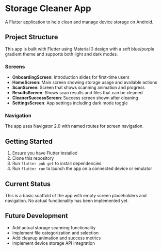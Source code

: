 # Storage Cleaner App

A Flutter application to help clean and manage device storage on Android.

## Project Structure

This app is built with Flutter using Material 3 design with a soft blue/purple gradient theme and supports both light and dark modes.

### Screens

- **OnboardingScreen**: Introduction slides for first-time users
- **HomeScreen**: Main screen showing storage usage and available actions
- **ScanScreen**: Screen that shows scanning animation and progress
- **ResultsScreen**: Shows scan results and files that can be cleaned
- **CleanerSuccessScreen**: Success screen shown after cleaning
- **SettingsScreen**: App settings including dark mode toggle

### Navigation

The app uses Navigator 2.0 with named routes for screen navigation.

## Getting Started

1. Ensure you have Flutter installed
2. Clone this repository
3. Run `flutter pub get` to install dependencies
4. Run `flutter run` to launch the app on a connected device or emulator

## Current Status

This is a basic scaffold of the app with empty screen placeholders and navigation. No actual functionality has been implemented yet.

## Future Development

- Add actual storage scanning functionality
- Implement file categorization and selection
- Add cleanup animation and success metrics
- Implement device storage API integration
